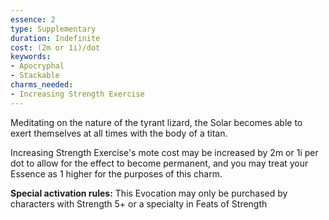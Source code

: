 ```yaml
---
essence: 2
type: Supplementary
duration: Indefinite
cost: (2m or 1i)/dot
keywords:
- Apocryphal
- Stackable
charms_needed:
- Increasing Strength Exercise
---
```


Meditating on the nature of the tyrant lizard, the Solar becomes able to exert themselves at all times with the body of a titan.

Increasing Strength Exercise's mote cost may be increased by 2m or 1i per dot to allow for the effect to become permanent, and you may treat your Essence as 1 higher for the purposes of this charm.

**Special activation rules:** This Evocation may only be purchased by characters with Strength 5+ or a specialty in Feats of Strength
